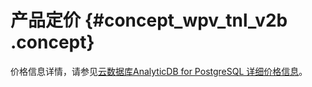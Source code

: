 # 产品定价 {#concept_wpv_tnl_v2b .concept}

价格信息详情，请参见[云数据库AnalyticDB for PostgreSQL 详细价格信息](https://www.aliyun.com/price/product#/gpdb/detail)。

